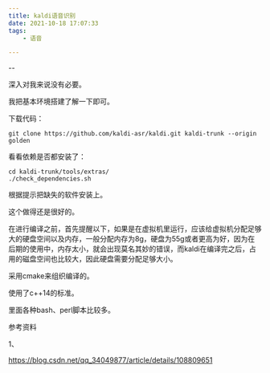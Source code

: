 ```yaml
---
title: kaldi语音识别
date: 2021-10-18 17:07:33
tags:
	- 语音

---
```


--

深入对我来说没有必要。

我把基本环境搭建了解一下即可。

下载代码：

```
git clone https://github.com/kaldi-asr/kaldi.git kaldi-trunk --origin golden
```

看看依赖是否都安装了：

```
cd kaldi-trunk/tools/extras/
./check_dependencies.sh
```

根据提示把缺失的软件安装上。

这个做得还是很好的。



在进行编译之前，首先提醒以下，如果是在虚拟机里运行，应该给虚拟机分配足够大的硬盘空间以及内存，一般分配内存为8g，硬盘为55g或者更高为好，因为在后期的使用中，内存太小，就会出现莫名其妙的错误，而kaldi在编译完之后，占用的磁盘空间也比较大，因此硬盘需要分配足够大小。



采用cmake来组织编译的。

使用了c++14的标准。

里面各种bash、perl脚本比较多。



参考资料

1、

https://blog.csdn.net/qq_34049877/article/details/108809651
